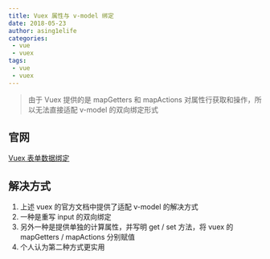 ```yaml
---
title: Vuex 属性与 v-model 绑定
date: 2018-05-23
author: asing1elife
categories:
 - vue
 - vuex
tags:
 - vue
 - vuex
---
```

> 由于 Vuex 提供的是 mapGetters 和 mapActions 对属性行获取和操作，所以无法直接适配 v-model 的双向绑定形式  

## 官网
[Vuex 表单数据绑定 ](https://vuex.vuejs.org/zh/forms.html)

## 解决方式
1. 上述 vuex 的官方文档中提供了适配 v-model 的解决方式
2. 一种是重写 input 的双向绑定
3. 另外一种是提供单独的计算属性，并写明 get / set 方法，将 vuex 的 mapGetters / mapActions 分别赋值
4. 个人认为第二种方式更实用